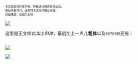<link href="https://vivienbh.github.io/CodeBlock/Markdown-here/markdown-here-pink.css" rel="stylesheet"></link>

<pre style=" font-size: 0.8em;"><code style=" font-size: 0.8em;">本文版权归作者所有，转载请注明作者和出处。
未经作者许可，请勿将本文用作商业用途。
封面来源：见图片水印</code></pre>
![](http://image3.135editor.com/cache/remote/aHR0cHM6Ly9tbWJpei5xbG9nby5jbi9tbWJpei95cVZBcW9adkRpYkZUU05Yck53dFVDbzlJR2FrUHA2VTJpY3lHa3dORHpWMlFiakNqWFQwWlJQUlRpYnhjRm4yZHRwb3UwcWRlMnkyVWFxdGFYck9QbFNmZy8wP3d4X2ZtdD1wbmc=)


这里是正文样式*加上斜体*，最后加上一点儿**粗体**以及`行内代码`还有：
```代码块
```
![](http://image3.135editor.com/cache/remote/aHR0cHM6Ly9tbWJpei5xbG9nby5jbi9tbWJpei95cVZBcW9adkRpYkduM3F1aWNMVWZVd2xJdVdabFVDQVNPWXVlcEN3Yk9pYU5IQzRDSUhwc3IyNTJpY3NFeUh5NGx0a3VJTzBVclB1d0N5WjhHSFRmMTBtVEEvMD93eF9mbXQ9cG5n)


![](http://image.135editor.com/files/users/141/1416171/201703/L9FyUBNy_8tMX.jpg)
